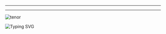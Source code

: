 _________________________________________________________________________________________________
_________________________________________________________________________________________________
![tenor](https://github.com/user-attachments/assets/f6d3e3f7-7dfe-42a5-81cf-4e9a282b1585)

<img src="https://readme-typing-svg.herokuapp.com?font=VT323&size=45&pause=1500&color=7D3BC3&center=true&vCenter=true&width=450&lines=>.......;{E14A🕵️89-A21E-4E17-A55C-3B4F61D}" alt="Typing SVG" />
